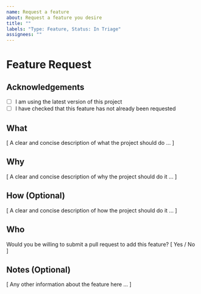 ```yaml
---
name: Request a feature
about: Request a feature you desire
title: ""
labels: "Type: Feature, Status: In Triage"
assignees: ""
---
```


# Feature Request

## Acknowledgements

- [ ] I am using the latest version of this project
- [ ] I have checked that this feature has not already been requested

## What

[ A clear and concise description of what the project should do ... ]

## Why

[ A clear and concise description of why the project should do it ... ]

## How (Optional)

[ A clear and concise description of how the project should do it ... ]

## Who

Would you be willing to submit a pull request to add this feature? [ Yes / No ]

## Notes (Optional)

[ Any other information about the feature here ... ]
